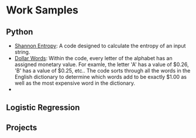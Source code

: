 # Work Samples

## Python
- [Shannon Entropy](https://replit.com/@kpierce10/Shannon-Entropy#main.py): A code designed to calculate the entropy of an input string.
- [Dollar Words](https://replit.com/@kpierce10/Dollar-Words): Within the code, every letter of the alphabet has an assigned monetary value. For examle, the letter 'A' has a value of $0.26, 'B' has a value of $0.25, etc.. The code sorts through all the words in the English dictionary to determine which words add to be exactly $1.00 as well as the most expensive word in the dictionary.
- 

## Logistic Regression


## Projects
